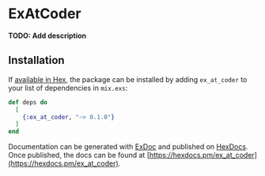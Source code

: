# ExAtCoder

**TODO: Add description**

## Installation

If [available in Hex](https://hex.pm/docs/publish), the package can be installed
by adding `ex_at_coder` to your list of dependencies in `mix.exs`:

```elixir
def deps do
  [
    {:ex_at_coder, "~> 0.1.0"}
  ]
end
```

Documentation can be generated with [ExDoc](https://github.com/elixir-lang/ex_doc)
and published on [HexDocs](https://hexdocs.pm). Once published, the docs can
be found at [https://hexdocs.pm/ex_at_coder](https://hexdocs.pm/ex_at_coder).

